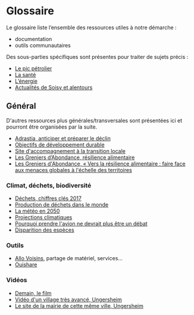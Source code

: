 # Glossaire

Le glossaire liste l’ensemble des ressources utiles à notre démarche :

- documentation
- outils communautaires

Des sous-parties spécifiques sont présentes pour traiter de sujets précis :

- [Le pic pétrolier](./glossaire/pic-petrolier.md)
- [La santé](glossaire/sante.md)
- [L’énergie](glossaire/energie.md)
- [Actualités de Soisy et alentours](glossaire/actualites-soisy-et-alentours.md)

## Général

D'autres ressources plus générales/transversales sont présentées ici et pourront être organisées par la suite.

- [Adrastia, anticiper et préparer le déclin](http://adrastia.org/qui-sommes-nous/position-et-deontologie/)
- [Objectifs de développement durable](https://www.un.org/sustainabledevelopment/fr/objectifs-de-developpement-durable/)
- [Site d'accompagnement à la transition locale](https://transitionlocale.fr/)
- [Les Greniers d’Abondance, résilience alimentaire](https://resiliencealimentaire.org/)
- [Les Greniers d'Abondance, « Vers la résilience alimentaire : faire face aux menaces globales à l'échelle des territoires](https://resiliencealimentaire.org/wp-content/uploads/2020/03/Vers_la_resilience_alimentaire-_032020.pdf)

### Climat, déchets, biodiversité

- [Déchets, chiffres clés 2017](https://www.ademe.fr/sites/default/files/assets/documents/dechets-chiffres-cles-2017-010269.pdf)
- [Production de déchets dans le monde](https://www.planetoscope.com/dechets/363-production-de-dechets-dans-le-monde.html)
- [La météo en 2050](https://www.lesinrocks.com/2020/08/14/actualite/societe/meteo-france-a-imagine-la-canicule-de-2050-et-vous-allez-vouloir-demenager-en-bretagne/)
- [Projections climatiques](drias-climat.fr)
- [Pourquoi prendre l'avion ne devrait plus être un débat](https://bonpote.com/pourquoi-arreter-lavion-ne-devrait-plus-etre-un-debat/)
- [Disparition des espèces](https://www.wwf.fr/vous-informer/actualites/rapport-planete-vivante-2018?gclid=CjwKCAjwm_P5BRAhEiwAwRzSO9y0f9knyDLlaJOra--sC1BE4GIjn26ND-cG-854VbDZextS9bZbmhoCV2AQAvD_BwE)

### Outils

- [Allo Voisins](https://www.allovoisins.com/), partage de matériel, services…
- [Ouishare](https://www.ouishare.net/)

### Vidéos

- [Demain, le film](https://www.demain-lefilm.com/)
- [Vidéo d'un village très avancé, Ungersheim](https://youtu.be/ykMSntXvyz0)
- [Le site de la mairie de cette même ville, Ungersheim](https://www.mairie-ungersheim.fr/village-en-transition/)
